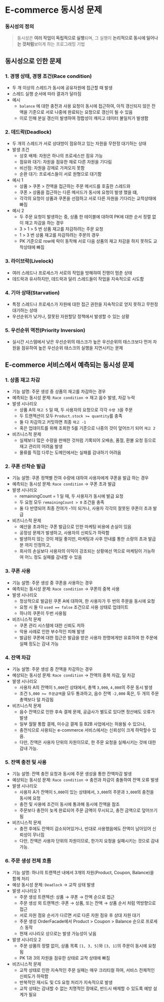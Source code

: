 # E-commerce 동시성 문제

### 동시성의 정의

> 동시성은 **여러 작업이 독립적으로 실행**되며, 그 실행이 **논리적으로 동시에 일어나는 것처럼**보이게 하는 프로그래밍 기법

## 동시성으로 인한 문제

### 1. **경쟁 상태, 경쟁 조건(Race condition)**
- 두 개 이상의 스레드가 동시에 공유자원에 접근할 때 발생
- 스레드 실행 순서에 따라 결과가 달라짐
- 예시
  - `balance` 에 대한 충전과 사용 요청이 동시에 접근하여, 아직 갱신되지 않은 잔액을 기준으로 서로 나중에 완료되는 요청으로 갱신이 될 수 있음
  - 이로 인해 분실 갱신이 발생하여 정합성이 깨지고 데이터 불일치가 발생함

### 2. **데드락(Deadlock)**
- 두 개의 스레드가 서로 상대방이 점유하고 있는 자원을 무한정 대기하는 상태
- 발생 조건
  - 상호 배제: 자원은 하나의 프로세스만 점유 가능
  - 점유와 대기: 자원을 점유한 채로 다른 자원을 기다림
  - 비선점: 자원을 강제로 가져오지 못함
  - 순환 대기: 프로세스들이 서로 원형으로 대기함
- 예시 1
  - 상품 > 쿠폰 > 잔액을 접근하는 주문 메서드를 호출한 스레드와
  - 쿠폰 > 상품을 접근하는 다른 메서드가 동시에 요청이 발생 했을 떄,
  - 각각의 요청이 상품과 쿠폰을 선점하고 서로 다른 자원을 기다리는 교착상태에 빠짐
- 예시 2
  - 두 주문 요청이 발생하는 중, 상품 한 테이블에 대하여 PK에 대한 순서 정렬 없이 재고 차감을 하는 경우
  - 3 > 1 > 5 번 상품 재고를 차감하려는 주문 요청
  - 1 > 3 번 상품 재고를 차감하려는 주문의 경우 
  - PK 기준으로 row에 락이 동작해 서로 다음 상품의 재고 차감을 하지 못하도 교착상태에 빠짐

### 3. 라이브락(Livelock)
- 여러 스레드나 프로세스가 서로의 작업을 방해햐여 진행이 멈춘 상태
- 데드락과 유사하지만, 데드락과 달리 스레드들이 작업을 지속적으로 시도함

### 4. 기아 상태(Starvation)
- 특정 스레드나 프로세스가 자원에 대한 접근 권한을 지속적으로 얻지 못하고 무한정 대기하는 상태
- 우선순위가 낮거나, 잘못된 자원할당 정책에서 발생할 수 있는 상황

### 5. 우선순위 역전(Priority Inversion)
- 실시간 시스템에서 낮은 우선순위의 태스크가 높은 우선순위의 태스크보다 먼저 자원을 점유하여 높은 우선순위 태스크의 실행을 지연시키는 문제

## E-commerce 서비스에서 예측되는 동시성 문제

### 1. 상품 재고 차감
- 기능 설명: 주문 생성 중 상품의 재고를 차감하는 경우
- 예측되는 동시성 문제: `Race condition` → 재고 음수 발생, 차감 누락
- 발생 시나리오
  - 상품 A의 `재고 5` 일 때, 두 사용자의 요청으로 각각 `수량 3`을 주문
  - 두 트랜젝션이 모두 `Product.stock >= quantity`를 충족
  - 둘 다 차감하고 커밋하면 최종 `재고 -1`
  - 혹은 업데이트를 위해 조회한 5를 기준으로 나중의 것이 덮어쓰기 되어 `재고 2`
- 비즈니스적 문제
  - 실제보다 많은 수량을 판매한 것처럼 기록되어 오배송, 품절, 환불 요청 등으로 재고 관리의 어려움 발생
  - 물류를 직접 다루는 도메인에서는 실패를 감내하기 어려움

### 2. 쿠폰 선착순 발급
- 기능 설명: 쿠폰 정책별 잔여 수량에 대하여 사용자에게 쿠폰을 발급 하는 경우
- 예측되는 동시성 문제: `Race condition` → 쿠폰 초과 발급
- 발생 시나리오
  - remainingCount = 1 일 때, 두 사용자가 동시에 발급 요청
  - 두 요청 모두 `remainingCount > 0` 조건을 충족
  - 둘 다 반영되어 최종 잔여가 -1이 되거나, 사용자 각각의 잘못된 쿠폰이 초과 발급
- 비즈니스적 문제
  - 예산을 초과하는 쿠폰 발급으로 인한 마케팅 비용에 손실이 있음
  - 공정성 문제가 발생하고, 사용자의 신뢰도가 하락함
  - 발생하지 않는 것이 제일 좋지만, 마케팅과 사후 안내를 통한 소량의 초과 발급분 까지 인정하고,
  - 회사의 손실보다 사용자의 이익이 강조되는 상황에선 역으로 마케팅이 가능하여 어느 정도 실패를 감내할 수 있음    

### 3. 쿠폰 사용
- 기능 설명: 주문 생성 중 쿠폰을 사용하는 경우
- 예측되는 동시성 문제: `Race condition` → 쿠폰의 중복 사용
- 발생 시나리오
  - 정상적으로 발급된 쿠폰 A에 대하여, 한 사용자가 두 번의 주문을 동시에 요청
  - 요청 시 둘 다 `used == false` 조건으로 사용 상태로 업데이트
  - 하나의 쿠폰이 두번 사용됨
- 비즈니스적 문제
  - 쿠폰 관리 시스템에 대한 신뢰도 저하
  - 악용 사례로 인한 부수적인 피해 발생
  - 발급된 쿠폰에 대한 접근은 발급을 받은 사용자 한명에게만 유효하여 한 주문에 실패 정도는 감내 가능 

### 4. 잔액 차감
- 기능 설명: 주문 생성 중 잔액을 차감하는 경우
- 예상되는 동시성 문제: `Race condition` → 잔액의 중복 차감, 덜 차감
- 발생 시나리오
  - 사용자 A의 잔액이 `5,000`인 상태에서, 총액 `3,000`, `4,000`의 주문 동시 발생
  - 조건 `5,000 >= 주문금액`을 모두 통과하고, 음수 잔액 `-2,000` 혹은, 두 개의 주문 총액보다 덜 차감됨
- 비즈니스적 문제
  - 음수 잔액으로 인한 후속 결제 문제, 공급사가 별도로 있다면 정산에도 오류가 발생
  - 일부 월말 통합 결제, 미수금 결제 등 B2B 사업에서는 허용될 수 있으나,
  - 충전식으로 사용되는 e-commerce 서비스에서는 신뢰성이 크게 하락할수 있음. 
  - 다만, 잔액은 사용자 단위의 자원이므로, 한 주문 요청을 실패시키는 것에 대한 감내 가능.

### 5. 잔액 충전 및 사용
- 기능 설명: 잔액 충전 요청과 동시에 주문 생성을 통한 잔액차감 발생
- 예상되는 동시성 문제: `Race condition` → 충전과 차감이 충돌하여 잔액 오류 발생
- 발생 시나리오
  - 사용자 A가 잔액이 `5,000`이 있는 상태에서, `3,000`의 주문과 `3,000`의 충전을 동시에 요청
  - 충전 및 사용에 조건이 동시에 통과해 동시에 잔액을 참조
  - 주문보다 충전이 늦게 완료되어 주문 금액이 무시되고, 충전 금액으로 덮어쓰기 됨
- 비즈니스적 문제
  - 충전 후에도 잔액이 감소되어있거나, 반대로 사용했음에도 잔액이 남아있어 신뢰성이 무너짐
  - 다만, 잔액은 사용자 단위의 자원이므로, 한가지 요청을 실패시키는 것으로 감내 가능.

### 6. 주문 생성 전체 흐름
- 기능 설명: 하나의 트랜잭션 내에서 3개의 자원(Product, Coupon, Balance)을 함께 처리
- 예상 동시성 문제: `Deadlock` → 교착 상태 발생
- 발생 시나리오 1
  - 주문 생성 트랜젝션: 상품 → 쿠폰 → 잔액 순으로 접근
  - 주문 생성 외 트랜젝션: 쿠폰 → 상품, 또는 잔액 → 상품 순서 처럼 역방향으로 접근
  - 서로 자원 점유 순서가 다르면 서로 다른 자원 점유 후 상대 자원 대기
  - 주문 생성 OrderFacade에서 Product > Coupon > Balance 순으로 프로세스 동작
  - 현재 시나리오 상으로는 발생 가능성이 낮음
- 발생 시나리오 2
  - 주문 상품의 정렬 없이, 상품 목록 `[1, 3, 5]`와 `[3, 1]`의 주문이 동시에 요청됨
  - PK 1과 3의 자원을 점유한 상태로 교착 상태에 빠짐
- 비즈니스적 문제
  - 교착 상태로 인한 지속적인 주문 실패는 매우 크리티컬 하여, 서비스 전체적인 신뢰도가 하락함
  - 반복적인 재시도 및 CS 요청 처리가 지속적으로 발생
  - 교착 상태는 감내할 수 없는 치명적인 장애로, 반드시 배제할 수 있도록 예방 설계가 필요





